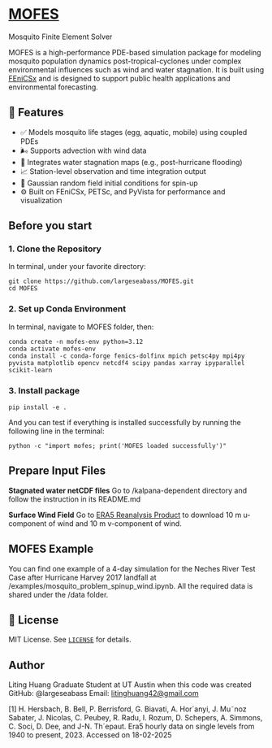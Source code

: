 # [MOFES](https://github.com/largeseabass/MOFES.git)
Mosquito Finite Element Solver


MOFES is a high-performance PDE-based simulation package for modeling mosquito population dynamics post-tropical-cyclones under complex environmental influences such as wind and water stagnation. It is built using [FEniCSx](https://fenicsproject.org/) and is designed to support public health applications and environmental forecasting.

## 🚀 Features

- ✅ Models mosquito life stages (egg, aquatic, mobile) using coupled PDEs
- 🌬️ Supports advection with wind data
- 🌊 Integrates water stagnation maps (e.g., post-hurricane flooding)
- 📈 Station-level observation and time integration output
- 🧪 Gaussian random field initial conditions for spin-up
- ⚙️ Built on FEniCSx, PETSc, and PyVista for performance and visualization

## Before you start

### 1. Clone the Repository

In terminal, under your favorite directory:
```
git clone https://github.com/largeseabass/MOFES.git
cd MOFES
```

### 2. Set up Conda Environment

In terminal, navigate to MOFES folder, then:
```
conda create -n mofes-env python=3.12
conda activate mofes-env
conda install -c conda-forge fenics-dolfinx mpich petsc4py mpi4py pyvista matplotlib opencv netcdf4 scipy pandas xarray ipyparallel scikit-learn 

```

### 3. Install package

```
pip install -e . 
```

And you can test if everything is installed successfully by running the following line in the terminal:
```
python -c "import mofes; print('MOFES loaded successfully')"
```

## Prepare Input Files

**Stagnated water netCDF files** Go to /kalpana-dependent directory and follow the instruction in its README.md

**Surface Wind Field**  Go to [ERA5 Reanalysis Product](https://cds.climate.copernicus.eu/datasets/reanalysis-era5-single-levels?tab=overview) to download 10 m u-component of wind and 10 m v-component of wind.

## MOFES Example

You can find one example of a 4-day simulation for the Neches River Test Case after Hurricane Harvey 2017 landfall at /examples/mosquito_problem_spinup_wind.ipynb. All the required data is shared under the /data folder.

## 📄 License

MIT License. See [`LICENSE`](LICENSE) for details.


## Author

Liting Huang
Graduate Student at UT Austin when this code was created
GitHub: @largeseabass
Email: litinghuang42@gmail.com

[1] H. Hersbach, B. Bell, P. Berrisford, G. Biavati, A. Hor´anyi, J. Mu˜noz Sabater, J. Nicolas, C. Peubey, R. Radu, I. Rozum, D. Schepers, A. Simmons, C. Soci, D. Dee, and J-N. Th´epaut. Era5 hourly data on single levels from 1940 to present, 2023. Accessed on 18-02-2025